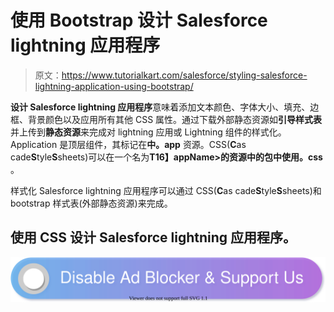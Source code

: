 # 使用 Bootstrap 设计 Salesforce lightning 应用程序

> 原文：<https://www.tutorialkart.com/salesforce/styling-salesforce-lightning-application-using-bootstrap/>

**设计 Salesforce lightning 应用程序**意味着添加文本颜色、字体大小、填充、边框、背景颜色以及应用所有其他 CSS 属性。通过下载外部静态资源如**引导样式表**并上传到**静态资源**来完成对 lightning 应用或 Lightning 组件的样式化。Application 是顶层组件，其标记在**中。app** 资源。CSS(**C**as cade**S**tyle**S**sheets)可以在一个名为**T16】appName>的资源中的包中使用。css** 。

样式化 Salesforce lightning 应用程序可以通过 CSS(**C**as cade**S**tyle**S**sheets)和 bootstrap 样式表(外部静态资源)来完成。

## 使用 CSS 设计 Salesforce lightning 应用程序。

[![](img/925da31b32d6bc3827932f6c8afb11bb.png)](https://www.tutorialkart.com/)